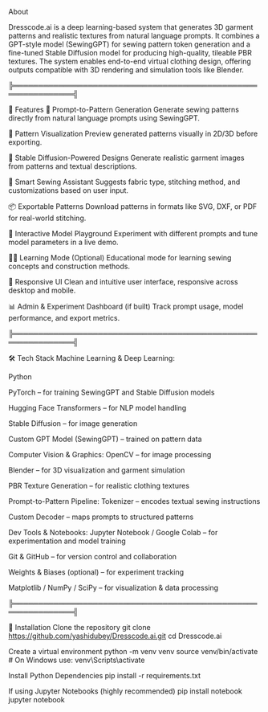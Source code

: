 About

Dresscode.ai is a deep learning-based system that generates 3D garment patterns and realistic textures from natural language prompts. It combines a GPT-style model (SewingGPT) for sewing pattern token generation and a fine-tuned Stable Diffusion model for producing high-quality, tileable PBR textures. The system enables end-to-end virtual clothing design, offering outputs compatible with 3D rendering and simulation tools like Blender.

╠══════════════════════════════════════════════════════════════╣

🚀 Features
👗 Prompt-to-Pattern Generation
Generate sewing patterns directly from natural language prompts using SewingGPT.

🧵 Pattern Visualization
Preview generated patterns visually in 2D/3D before exporting.

🎨 Stable Diffusion-Powered Designs
Generate realistic garment images from patterns and textual descriptions.

🧠 Smart Sewing Assistant
Suggests fabric type, stitching method, and customizations based on user input.

📦 Exportable Patterns
Download patterns in formats like SVG, DXF, or PDF for real-world stitching.

🧪 Interactive Model Playground
Experiment with different prompts and tune model parameters in a live demo.

🧑‍🎓 Learning Mode (Optional)
Educational mode for learning sewing concepts and construction methods.

📱 Responsive UI
Clean and intuitive user interface, responsive across desktop and mobile.

📊 Admin & Experiment Dashboard (if built)
Track prompt usage, model performance, and export metrics.

╠══════════════════════════════════════════════════════════════╣

🛠️ Tech Stack
Machine Learning & Deep Learning:

Python

PyTorch – for training SewingGPT and Stable Diffusion models

Hugging Face Transformers – for NLP model handling

Stable Diffusion – for image generation

Custom GPT Model (SewingGPT) – trained on pattern data

Computer Vision & Graphics:
OpenCV – for image processing

Blender – for 3D visualization and garment simulation

PBR Texture Generation – for realistic clothing textures

Prompt-to-Pattern Pipeline:
Tokenizer – encodes textual sewing instructions

Custom Decoder – maps prompts to structured patterns

Dev Tools & Notebooks:
Jupyter Notebook / Google Colab – for experimentation and model training

Git & GitHub – for version control and collaboration

Weights & Biases (optional) – for experiment tracking

Matplotlib / NumPy / SciPy – for visualization & data processing

╠══════════════════════════════════════════════════════════════╣

🚀 Installation
Clone the repository
git clone https://github.com/yashidubey/Dresscode.ai.git
cd Dresscode.ai

Create a virtual environment
python -m venv venv
source venv/bin/activate  # On Windows use: venv\Scripts\activate

Install Python Dependencies
pip install -r requirements.txt

If using Jupyter Notebooks (highly recommended)
pip install notebook
jupyter notebook

